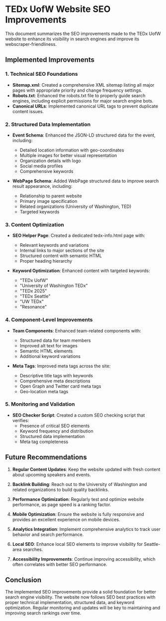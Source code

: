 # TEDx UofW Website SEO Improvements

This document summarizes the SEO improvements made to the TEDx UofW website to enhance its visibility in search engines and improve its webscraper-friendliness.

## Implemented Improvements

### 1. Technical SEO Foundations

- **Sitemap.xml**: Created a comprehensive XML sitemap listing all major pages with appropriate priority and change frequency settings.
- **Robots.txt**: Enhanced the robots.txt file to properly guide search engines, including explicit permissions for major search engine bots.
- **Canonical URLs**: Implemented canonical URL tags to prevent duplicate content issues.

### 2. Structured Data Implementation

- **Event Schema**: Enhanced the JSON-LD structured data for the event, including:
  - Detailed location information with geo-coordinates
  - Multiple images for better visual representation
  - Organization details with logo
  - Social media profiles
  - Comprehensive keywords

- **WebPage Schema**: Added WebPage structured data to improve search result appearance, including:
  - Relationship to parent website
  - Primary image specification
  - Related organizations (University of Washington, TED)
  - Targeted keywords

### 3. Content Optimization

- **SEO Helper Page**: Created a dedicated tedx-info.html page with:
  - Relevant keywords and variations
  - Internal links to major sections of the site
  - Structured content with semantic HTML
  - Proper heading hierarchy

- **Keyword Optimization**: Enhanced content with targeted keywords:
  - "TEDx UofW"
  - "University of Washington TEDx"
  - "TEDx 2025"
  - "TEDx Seattle"
  - "UW TEDx"
  - "Resonance"

### 4. Component-Level Improvements

- **Team Components**: Enhanced team-related components with:
  - Structured data for team members
  - Improved alt text for images
  - Semantic HTML elements
  - Additional keyword variations

- **Meta Tags**: Improved meta tags across the site:
  - Descriptive title tags with keywords
  - Comprehensive meta descriptions
  - Open Graph and Twitter card meta tags
  - Geo-location meta tags

### 5. Monitoring and Validation

- **SEO Checker Script**: Created a custom SEO checking script that verifies:
  - Presence of critical SEO elements
  - Keyword frequency and distribution
  - Structured data implementation
  - Meta tag completeness

## Future Recommendations

1. **Regular Content Updates**: Keep the website updated with fresh content about upcoming speakers and events.

2. **Backlink Building**: Reach out to the University of Washington and related organizations to build quality backlinks.

3. **Performance Optimization**: Regularly test and optimize website performance, as page speed is a ranking factor.

4. **Mobile Optimization**: Ensure the website is fully responsive and provides an excellent experience on mobile devices.

5. **Analytics Integration**: Implement comprehensive analytics to track user behavior and search performance.

6. **Local SEO**: Enhance local SEO elements to improve visibility for Seattle-area searches.

7. **Accessibility Improvements**: Continue improving accessibility, which often correlates with better SEO performance.

## Conclusion

The implemented SEO improvements provide a solid foundation for better search engine visibility. The website now follows SEO best practices with proper technical implementation, structured data, and keyword optimization. Regular monitoring and updates will be key to maintaining and improving search rankings over time. 